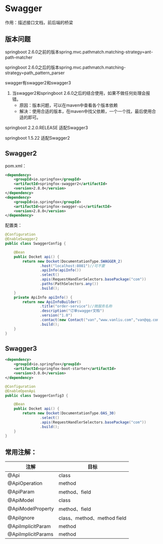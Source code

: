 # Swagger

作用：描述接口文档，前后端的桥梁

## 版本问题

springboot 2.6.0之前的版本spring.mvc.pathmatch.matching-strategy=ant-path-matcher

springboot 2.6.0之后的版本spring.mvc.pathmatch.matching-strategy=path_pattern_parser

swagger有swagger2和swagger3

1. 当swagger2和springboot 2.6.0之后的结合使用，如果不做任何处理会报错。
   - 原因：版本问题，可以在maven中查看各个版本依赖
   - 解决：使用合适的版本，在maven中找父依赖，一个一个找，最后使用合适的即可。

springboot 2.2.0.RELEASE 适配Swagger3

springboot 1.5.22 适配Swagger2

## Swagger2

pom.xml：

```xml
<dependency>
    <groupId>io.springfox</groupId>
    <artifactId>springfox-swagger2</artifactId>
    <version>2.8.0</version>
</dependency>
<dependency>
    <groupId>io.springfox</groupId>
    <artifactId>springfox-swagger-ui</artifactId>
    <version>2.8.0</version>
</dependency>
```

配置类：

```java
@Configuration
@EnableSwagger2
public class SwaggerConfig {

    @Bean
    public Docket api() {
        return new Docket(DocumentationType.SWAGGER_2)
                .host("localhost:8081")//可不要
                .apiInfo(apiInfo())
                .select()
                .apis(RequestHandlerSelectors.basePackage("com"))
                .paths(PathSelectors.any())
                .build();
    }
    private ApiInfo apiInfo() {
        return new ApiInfoBuilder()
                .title("order-service")//微服务名称
                .description("订单swagger文档")
                .version("1.0")
                .contact(new Contact("van","www.vanliu.com","van@qq.com"))
                .build();
    }
}
```



## Swagger3

```xml
<dependency>
    <groupId>io.springfox</groupId>
    <artifactId>springfox-boot-starter</artifactId>
    <version>3.0.0</version>
</dependency>
```

```java
@Configuration
@EnableOpenApi
public class SwaggerConfig3 {

    @Bean
    public Docket api() {
        return new Docket(DocumentationType.OAS_30)
                .select()
                .apis(RequestHandlerSelectors.basePackage("com"))
                .build();
    }
}
```

## 常用注解：

| 注解               | 目标                        |
| ------------------ | --------------------------- |
| @Api               | class                       |
| @ApiOperation      | method                      |
| @ApiParam          | method、field               |
| @ApiModel          | class                       |
| @ApiModelProperty  | method、field               |
| @ApiIgnore         | class、method、method field |
| @ApiImplicitParam  | method                      |
| @ApiImplicitParams | method                      |





